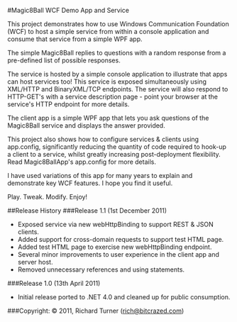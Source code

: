 #Magic8Ball WCF Demo App and Service

This project demonstrates how to use Windows Communication Foundation (WCF) to host a simple service from within a console application and consume that service from a simple WPF app. 

The simple Magic8Ball replies to questions with a random response from a pre-defined list of possible responses.

The service is hosted by a simple console application to illustrate that apps can host services too! This service is exposed simultaneously using XML/HTTP and BinaryXML/TCP endpoints. The service will also respond to HTTP-GET's with a service description page - point your browser at the service's HTTP endpoint for more details.

The client app is a simple WPF app that lets you ask questions of the Magic8Ball service and displays the answer provided.

This project also shows how to configure services & clients using app.config, significantly reducing the quantity of code required to hook-up a client to a service, whilst greatly increasing post-deployment flexibility. Read Magic8BallApp's app.config for more details.

I have used variations of this app for many years to explain and demonstrate key WCF features. I hope you find it useful.

Play. Tweak. Modify. Enjoy!

##Release History
###Release 1.1 (1st December 2011)
- Exposed service via new webHttpBinding to support REST & JSON clients.
- Added support for cross-domain requests to support test HTML page.
- Added test HTML page to exercise new webHttpBinding endpoint.
- Several minor improvements to user experience in the client app and server host.
- Removed unnecessary references and using statements.

###Release 1.0 (13th April 2011)
- Initial release ported to .NET 4.0 and cleaned up for public consumption.

###Copyright:
© 2011, Richard Turner (rich@bitcrazed.com)
